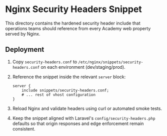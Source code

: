 # Nginx Security Headers Snippet

This directory contains the hardened security header include that operations
teams should reference from every Academy web property served by Nginx.

## Deployment

1. Copy `security-headers.conf` to `/etc/nginx/snippets/security-headers.conf` on
   each environment (dev/staging/prod).
2. Reference the snippet inside the relevant `server` block:

   ```nginx
   server {
       include snippets/security-headers.conf;
       # ... rest of vhost configuration
   }
   ```

3. Reload Nginx and validate headers using curl or automated smoke tests.
4. Keep the snippet aligned with Laravel's `config/security-headers.php`
   defaults so that origin responses and edge enforcement remain consistent.

